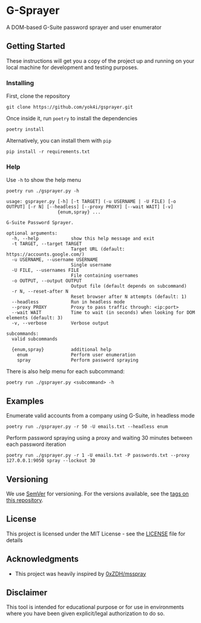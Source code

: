 # G-Sprayer

A DOM-based G-Suite password sprayer and user enumerator

## Getting Started

These instructions will get you a copy of the project up and running on your local machine for development and testing purposes.


### Installing

First, clone the repository

```
git clone https://github.com/yok4i/gsprayer.git
```

Once inside it, run `poetry` to install the dependencies

```
poetry install
```

Alternatively, you can install them with `pip`

```
pip install -r requirements.txt
```

### Help

Use `-h` to show the help menu

```
poetry run ./gsprayer.py -h

usage: gsprayer.py [-h] [-t TARGET] (-u USERNAME | -U FILE) [-o OUTPUT] [-r N] [--headless] [--proxy PROXY] [--wait WAIT] [-v]
                   {enum,spray} ...

G-Suite Password Sprayer.

optional arguments:
  -h, --help            show this help message and exit
  -t TARGET, --target TARGET
                        Target URL (default: https://accounts.google.com/)
  -u USERNAME, --username USERNAME
                        Single username
  -U FILE, --usernames FILE
                        File containing usernames
  -o OUTPUT, --output OUTPUT
                        Output file (default depends on subcommand)
  -r N, --reset-after N
                        Reset browser after N attempts (default: 1)
  --headless            Run in headless mode
  --proxy PROXY         Proxy to pass traffic through: <ip:port>
  --wait WAIT           Time to wait (in seconds) when looking for DOM elements (default: 3)
  -v, --verbose         Verbose output

subcommands:
  valid subcommands

  {enum,spray}          additional help
    enum                Perform user enumeration
    spray               Perform password spraying

```

There is also help menu for each subcommand:

```
poetry run ./gsprayer.py <subcommand> -h
```


## Examples

Enumerate valid accounts from a company using G-Suite, in headless mode

```
poetry run ./gsprayer.py -r 50 -U emails.txt --headless enum
```

Perform password spraying using a proxy and waiting 30 minutes between each password iteration

```
poetry run ./gsprayer.py -r 1 -U emails.txt -P passwords.txt --proxy 127.0.0.1:9050 spray --lockout 30
```

## Versioning

We use [SemVer](http://semver.org/) for versioning. For the versions available, see the [tags on this repository](https://github.com/yok4i/gsprayer/tags). 


## License

This project is licensed under the MIT License - see the [LICENSE](LICENSE) file for details


## Acknowledgments

* This project was heavily inspired by [0xZDH/msspray](https://github.com/0xZDH/msspray)


## Disclaimer

This tool is intended for educational purpose or for use in environments where you have been given explicit/legal authorization to do so.
